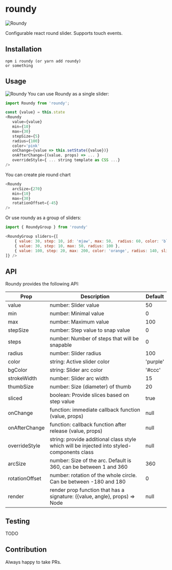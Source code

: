 # roundy

<img src='https://github.com/themre/roundy/blob/master/roundy.png?raw=true' alt='Roundy'/>

Configurable react round slider. Supports touch events.

## Installation

```
npm i roundy (or yarn add roundy)
or something
```

## Usage

<img src='https://github.com/themre/roundy/blob/master/roundy_example.jpg?raw=true' alt='Roundy'/>
You can use Roundy as a single slider:

```javascript
import Roundy from 'roundy';

const {value} = this.state
<Roundy
   value={value}
   min={10}
   max={30}
   stepSize={5}
   radius={100}
   color='pink'
   onChange={value => this.setState({value})}
   onAfterChange={(value, props) => ... }
   overrideStyle={ ... string template as CSS ...}
/>
```

You can create pie round chart
```javascript
<Roundy
   arcSize={270}
   min={10}
   max={30}
   rotationOffset={-45}
/>
```

Or use roundy as a group of sliders:

```javascript
import { RoundyGroup } from 'roundy'

<RoundyGroup sliders={[
    { value: 30, step: 10, id: 'mjaw', max: 50,  radius: 60, color: 'blueviolet', onChange:(val, props) => console.log(props) },
    { value: 30, step: 10, max: 50, radius: 100 },
    { value: 100, step: 20, max: 200, color: 'orange', radius: 140, sliced: false, step: 1 }
]} />
```

## API

Roundy provides the following API:

| Prop | Description | Default |
| ------------- |-------------| -----|
| value | number: Slider value | 50 |
| min | number: Minimal value | 0 |
| max | number: Maximum value | 100 |
| stepSize | number: Step value to snap value | 0 |
| steps | number: Number of steps that will be snapable | 0 |
| radius | number: Slider radius | 100 |
| color | string: Active slider color | 'purple' |
| bgColor | string: Slider arc color | '#ccc' |
| strokeWidth | number: Slider arc width | 15 |
| thumbSize | number: Size (diameter) of thumb | 20 |
| sliced | boolean: Provide slices based on step value | true |
| onChange | function: immediate callback function (value, props) | null |
| onAfterChange | function: callback function after release (value, props) | null |
| overrideStyle | string: provide additional class style which will be injected into styled-components class | null |
| arcSize | number: Size of the arc. Default is 360, can be between 1 and 360 | 360 |
| rotationOffset | number: rotation of the whole circle. Can be between -180 and 180 | 0 |
| render | render prop function that has a signature: ({value, angle}, props) => Node | null |

## Testing
TODO

## Contribution
Always happy to take PRs.
